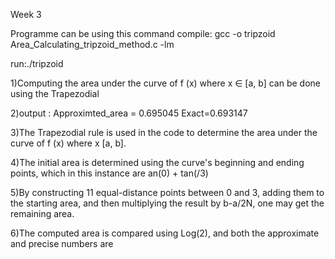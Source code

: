 Week 3

Programme can be using this command
compile: gcc -o tripzoid Area_Calculating_tripzoid_method.c -lm

run:./tripzoid

1)Computing the area under the curve of f (x) where x ∈ [a, b] can be done using the Trapezodial

2)output : Approximted_area = 0.695045
 Exact=0.693147

3)The Trapezodial rule is used in the code to determine the area under the curve of f (x) where x [a, b].

4)The initial area is determined using the curve's beginning and ending points, which in this instance are an(0) + tan(/3)

5)By constructing 11 equal-distance points between 0 and 3, adding them to the starting area, and then multiplying the result by b-a/2N, one may get the remaining area.

6)The computed area is compared using Log(2), and both the approximate and precise numbers are 

